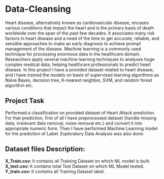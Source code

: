 # Data-Cleansing

Heart disease, alternatively known as cardiovascular disease, encases various conditions that impact the heart and is the primary basis of death worldwide over 
the span of the past few decades. It associates many risk factors in heart disease and a need of the time to get accurate, reliable, and sensible approaches to make 
an early diagnosis to achieve prompt management of the disease. Machine learning is a commonly used technique for processing enormous data in the healthcare domain. 
Researchers apply several machine learning techniques to analyses huge complex medical data, helping healthcare professionals to predict heart disease. 
In this project I have a provided dataset related to heart disease, and I have trained the models on basis of supervised learning algorithms as Naïve Bayes, 
decision tree, K-nearest neighbor, SVM, and random forest algorithm etc.

## Project Task
Performed a classification on provided dataset of Heart Attack prediction. For that prediction, first of all I have preprocessed dataset 
(handle missing data, irrelevant data removal, noise removal etc.) and convert it into appropriate numeric form. Then I have performed Machine Learning 
model for the prediction of Label. Exploratory Data Analysis was also done.


## Dataset files Description:
<strong> X_Train.csv: </strong> It contains all Training Dataset on which ML model is built.  
<strong> X_text.csv: </strong> It contains total Test Dataset on which ML Model tested.  
<strong> Y_train.csv: </strong> It contains all Training Dataset label.

